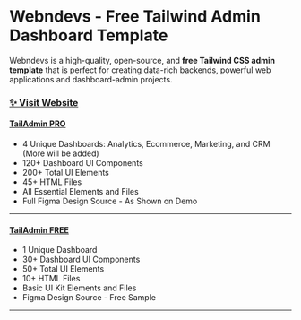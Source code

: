 # Webndevs - Free Tailwind Admin Dashboard Template
Webndevs is a high-quality, open-source, and **free Tailwind CSS admin template** that is perfect for creating data-rich backends, 
powerful web applications and dashboard-admin projects.



### [✨ Visit Website](https://tailadmin.com/)


#### [TailAdmin PRO](https://demo.tailadmin.com/)
- 4 Unique Dashboards: Analytics, Ecommerce, Marketing, and CRM (More will be added)
- 120+ Dashboard UI Components
- 200+ Total UI Elements
- 45+ HTML Files
- All Essential Elements and Files
- Full Figma Design Source - As Shown on Demo

___

#### [TailAdmin FREE](https://free-demo.tailadmin.com/)
- 1 Unique Dashboard
- 30+ Dashboard UI Components
- 50+ Total UI Elements 
- 10+ HTML Files
- Basic UI Kit Elements and Files
- Figma Design Source - Free Sample
___
